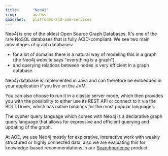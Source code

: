 ```yaml
---
title:      "Neo4j"
ring:       assess
quadrant:   platforms-and-aoe-services
---
```


Neo4j is one of the oldest Open Source Graph Databases. It's one of the rare NoSQL databases that is fully ACID-compliant. We see two main advantages of graph databases:

* for a lot of domains there is a natural way of modeling this in a graph (the Neo4j website says "everything is a graph"),
* and querying relations between nodes is very efficient in a graph database.

Neo4j database is implemented in Java and can therefore be embedded in your application if you live on the JVM.

You can also choose to run it in a classic server mode, which then provides you with the possibility to either use its REST API or connect to it via the BOLT Driver, which has native bindings for the most popular languages.

The cypher query language which comes with Neo4j is a declarative graph query language that allows for expressive and efficient querying and updating of the graph.

At AOE, we use Neo4j mostly for explorative, interactive work with weakly structured or highly connected data, also we are evaluating this for knowledge-based recommendations in our [Searchperience](http://www.searchperience.de/home.html) product.
